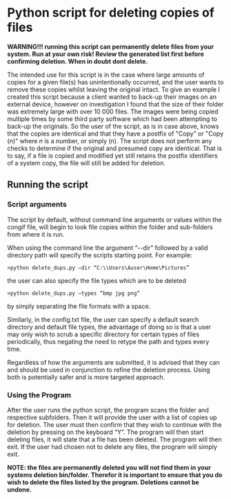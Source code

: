 # Python script for deleting copies of files 

**WARNING!!! running this script can permanently delete files from your system. Run at your own risk! Review the generated list first before confirming deletion. When in doubt dont delete.**

The intended use for this script is in the case where large amounts of copies for a given file(s) has unintentionally occurred, and the user wants to remove these copies whilst leaving the original intact. To give an example I created this script because a client wanted to back-up their images on an external device, however on investigation I found that the size of their folder was extremely large with over 10 000 files. The images were being copied multiple times by some third party software which had been attempting to back-up the originals. So the user of the script, as is in case above, knows that the copies are identical and that they have a postfix of "Copy" or "Copy (_n_)" where _n_ is a number, or simply (n). The script does not perform any checks to determine if the original and presumed copy are identical. That is to say, if a file is copied and modified yet still retains the postfix identifiers of a system copy, the file will still be added for deletion.

## Running the script
### Script arguments
The script by default, without command line arguments or values within the congif file, will begin to look file copies within the folder and sub-folders from where it is run. 

When using the command line the argument “--dir” followed by a valid directory path will specify the scripts starting point. For example:

`>python delete_dups.py –dir “C:\\Users\Auser\Home\Pictures”`

the user can also specify the file types which are to be deleted

`>python delete_dups.py –types “bmp jpg png”`

by simply separating the file formats with a space.

Similarly, in the config.txt file, the user can specify a default search directory and default file types, the advantage of doing so is that a user may only wish to scrub a specific directory for certain types of files periodically, thus negating the need to retype the path and types every time.  

Regardless of how the arguments are submitted, it is advised that they can and should be used in conjunction to refine the deletion process. Using both is potentially safer and is more targeted approach.


### Using the Program
After the user runs the python script, the program scans the folder and respective subfolders. Then it will provide the user with a list of copies up for deletion. The user must then confirm that they wish to continue with the deletion by pressing on the keyboard “Y”. The program will then start deleting files, it will state that a file has been deleted. The program will then exit. If the user had chosen not to delete any files, the program will simply exit.

**NOTE: the files are permanently deleted you will not find them in your systems deletion bin/folder. Therefor it is important to ensure that you do wish to delete the files listed by the program. Deletions cannot be undone.** 
